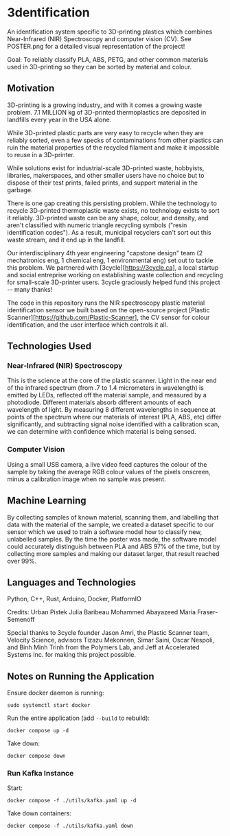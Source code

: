 # 3dentification

An identification system specific to 3D-printing plastics which combines Near-Infrared (NIR) Spectroscopy and computer vision (CV). See POSTER.png for a detailed visual representation of the project!

Goal: To reliably classify PLA, ABS, PETG, and other common materials used in 3D-printing so they can be sorted by material and colour.

## Motivation 

3D-printing is a growing industry, and with it comes a growing waste problem. 7.1 MILLION kg of 3D-printed thermoplastics are deposited in landfills every year in the USA alone. 

While 3D-printed plastic parts are very easy to recycle when they are reliably sorted, even a few specks of contaminations from other plastics can ruin the material properties of the recycled filament and make it impossible to reuse in a 3D-printer.

While solutions exist for industrial-scale 3D-printed waste, hobbyists, libraries, makerspaces, and other smaller users have no choice but to dispose of their test prints, failed prints, and support material in the garbage. 

There is one gap creating this persisting problem. While the technology to recycle 3D-printed thermoplastic waste exists, no technology exists to sort it reliably. 3D-printed waste can be any shape, colour, and density, and aren't classified with numeric triangle recycling symbols ("resin identification codes"). As a result, municipal recyclers can't sort out this waste stream, and it end up in the landfill.

Our interdisciplinary 4th year engineering "capstone design" team (2 mechatronics eng, 1 chemical eng, 1 environmental eng) set out to tackle this problem. We partnered with [3cycle][https://3cycle.ca], a local startup and social entreprise working on establishing waste collection and recycling for small-scale 3D-printer users. 3cycle graciously helped fund this project -- many thanks!

The code in this repository runs the NIR spectroscopy plastic material identification sensor we built based on the open-source project [Plastic Scanner][https://github.com/Plastic-Scanner], the CV sensor for colour identification, and the user interface which controls it all.

## Technologies Used

### Near-Infrared (NIR) Spectroscopy

This is the science at the core of the plastic scanner. Light in the near end of the infrared spectrum (from .7 to 1.4 micrometers in wavelength) is emitted by LEDs, reflected off the material sample, and measured by a photodiode. Different materials absorb different amounts of each wavelength of light. By measuring 8 different wavelengths in sequence at points of the spectrum where our materials of interest (PLA, ABS, etc) differ significantly, and subtracting signal noise identified with a calibration scan, we can determine with confidence which material is being sensed. 

### Computer Vision

Using a small USB camera, a live video feed captures the colour of the sample by taking the average RGB colour values of the pixels onscreen, minus a calibration image when no sample was present. 

## Machine Learning

By collecting samples of known material, scanning them, and labelling that data with the material of the sample, we created a dataset specific to our sensor which we used to train a software model how to classify new, unlabelled samples. By the time the poster was made, the software model could accurately distinguish between PLA and ABS 97% of the time, but by collecting more samples and making our dataset larger, that result reached over 99%. 

## Languages and Technologies
Python, C++, Rust, Arduino, Docker, PlatformIO

Credits:
Urban Pistek
Julia Baribeau
Mohammed Abayazeed
Maria Fraser-Semenoff 

Special thanks to 3cycle founder Jason Amri, the Plastic Scanner team, Velocity Science, advisors Tizazu Mekonnen, Simar Saini, Oscar Nespoli, and Binh Minh Trinh from the Polymers Lab, and Jeff at Accelerated Systems Inc. for making this project possible.

## Notes on Running the Application

Ensure docker daemon is running: 
```
sudo systemctl start docker
```

Run the entire application (add `--build` to rebuild):
```
docker compose up -d
```

Take down:
```
docker compose down
```

### Run Kafka Instance 

Start:
```
docker compose -f ./utils/kafka.yaml up -d
```

Take down containers:
```
docker compose -f ./utils/kafka.yaml down
```
